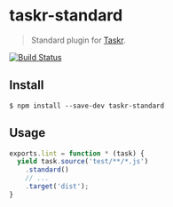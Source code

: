 # taskr-standard 

> Standard plugin for [Taskr](https://github.com/lukeed/taskr).


[![Build Status](https://travis-ci.org/elmasse/taskr-standard.svg?branch=master)](https://travis-ci.org/elmasse/taskr-standard)

## Install

```
$ npm install --save-dev taskr-standard
```

## Usage

```js
exports.lint = function * (task) {
  yield task.source('test/**/*.js')
    .standard()
    // ...
    .target('dist');
}
```
